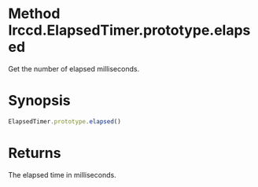 # Method Irccd.ElapsedTimer.prototype.elapsed

Get the number of elapsed milliseconds.

# Synopsis

```javascript
ElapsedTimer.prototype.elapsed()
```

# Returns

The elapsed time in milliseconds.
